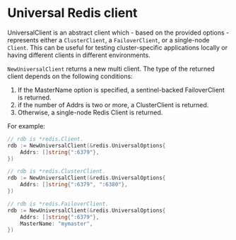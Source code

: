 # Universal Redis client

UniversalClient is an abstract client which - based on the provided options - represents either a
`ClusterClient`, a `FailoverClient`, or a single-node `Client`. This can be useful for testing
cluster-specific applications locally or having different clients in different environments.

`NewUniversalClient` returns a new multi client. The type of the returned client depends on the
following conditions:

1.  If the MasterName option is specified, a sentinel-backed FailoverClient is returned.
2.  if the number of Addrs is two or more, a ClusterClient is returned.
3.  Otherwise, a single-node Redis Client is returned.

For example:

```go
// rdb is *redis.Client.
rdb := NewUniversalClient(&redis.UniversalOptions{
    Addrs: []string{":6379"},
})

// rdb is *redis.ClusterClient.
rdb := NewUniversalClient(&redis.UniversalOptions{
    Addrs: []string{":6379", ":6380"},
})

// rdb is *redis.FailoverClient.
rdb := NewUniversalClient(&redis.UniversalOptions{
    Addrs: []string{":6379"},
    MasterName: "mymaster",
})
```
